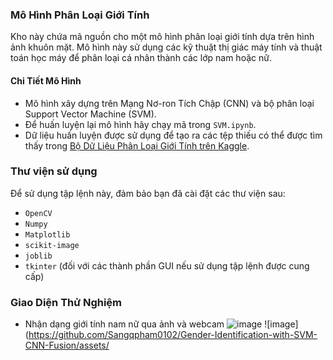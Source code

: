 ### Mô Hình Phân Loại Giới Tính

Kho này chứa mã nguồn cho một mô hình phân loại giới tính dựa trên hình ảnh khuôn mặt. Mô hình này sử dụng các kỹ thuật thị giác máy tính và thuật toán học máy để phân loại cá nhân thành các lớp nam hoặc nữ.

#### Chi Tiết Mô Hình
- Mô hình xây dựng trên Mạng Nơ-ron Tích Chập (CNN) và bộ phân loại Support Vector Machine (SVM).
- Để huấn luyện lại mô hình hãy chạy mã trong `SVM.ipynb`.
- Dữ liệu huấn luyện được sử dụng để tạo ra các tệp thiếu có thể được tìm thấy trong [Bộ Dữ Liệu Phân Loại Giới Tính trên Kaggle](https://www.kaggle.com/datasets/cashutosh/gender-classification-dataset).

### Thư viện sử dụng
 Để sử dụng tập lệnh này, đảm bảo bạn đã cài đặt các thư viện sau:
- `OpenCV`
- `Numpy`
- `Matplotlib`
- `scikit-image`
- `joblib`
- `tkinter` (đối với các thành phần GUI nếu sử dụng tập lệnh được cung cấp)
### Giao Diện Thử Nghiệm
- Nhận dạng giới tính nam nữ qua ảnh và webcam
![image](https://github.com/Sangqpham0102/Gender-Identification-with-SVM-CNN-Fusion/assets/119334855/b5b6d3e6-911f-4473-a6d1-8ba7259701e0)
![image](https://github.com/Sangqpham0102/Gender-Identification-with-SVM-CNN-Fusion/assets/
